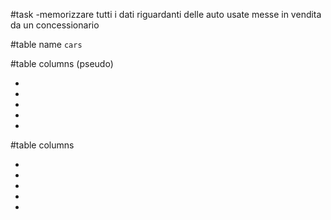 #task
-memorizzare tutti i dati riguardanti delle auto usate messe in vendita da un concessionario


#table name `cars`

#table columns (pseudo)

-
-
-
-
-

#table columns

-
-
-
-
-